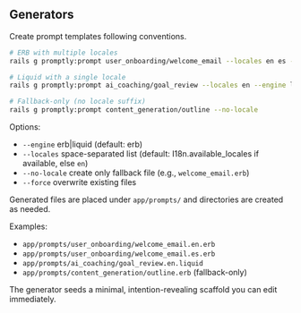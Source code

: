 ## Generators

Create prompt templates following conventions.

```bash
# ERB with multiple locales
rails g promptly:prompt user_onboarding/welcome_email --locales en es --engine erb

# Liquid with a single locale
rails g promptly:prompt ai_coaching/goal_review --locales en --engine liquid

# Fallback-only (no locale suffix)
rails g promptly:prompt content_generation/outline --no-locale
```

Options:

- `--engine` erb|liquid (default: erb)
- `--locales` space-separated list (default: I18n.available_locales if available, else `en`)
- `--no-locale` create only fallback file (e.g., `welcome_email.erb`)
- `--force` overwrite existing files

Generated files are placed under `app/prompts/` and directories are created as needed.

Examples:

- `app/prompts/user_onboarding/welcome_email.en.erb`
- `app/prompts/user_onboarding/welcome_email.es.erb`
- `app/prompts/ai_coaching/goal_review.en.liquid`
- `app/prompts/content_generation/outline.erb` (fallback-only)

The generator seeds a minimal, intention-revealing scaffold you can edit immediately.

